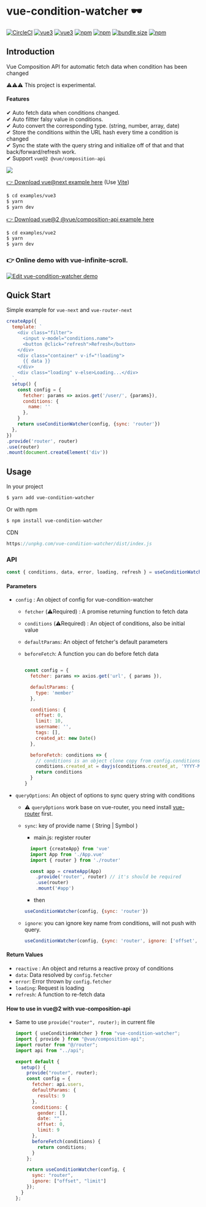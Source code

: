 # vue-condition-watcher 🕶

[![CircleCI](https://circleci.com/gh/runkids/vue-condition-watcher.svg?style=svg)](https://circleci.com/gh/runkids/vue-condition-watcher) [![vue3](https://img.shields.io/badge/vue-3.x-brightgreen.svg)](https://vuejs.org/) [![vue3](https://img.shields.io/badge/vue-2.x-brightgreen.svg)](https://composition-api.vuejs.org/) [![npm](https://img.shields.io/npm/v/vue-condition-watcher.svg)](https://www.npmjs.com/package/vue-condition-watcher)  [![npm](https://img.shields.io/npm/dt/vue-condition-watcher.svg)](https://www.npmjs.com/package/vue-condition-watcher) [![bundle size](https://badgen.net/bundlephobia/minzip/vue-condition-watcher)](https://bundlephobia.com/result?p=vue-condition-watcher) [![npm](https://img.shields.io/npm/l/vue-condition-watcher.svg)](https://github.com/runkids/vue-condition-watcher/blob/master/LICENSE)

## Introduction
Vue Composition API for automatic fetch data when condition has been changed

⚠️⚠️⚠️ This project is experimental.

#### Features
  ✔ Auto fetch data when conditions changed.<br>
  ✔ Auto filtter falsy value in conditions.<br>
  ✔ Auto convert the corresponding type. (string, number, array, date)<br>
  ✔ Store the conditions within the URL hash every time a condition is changed<br>
  ✔ Sync the state with the query string and initialize off of that and that back/forward/refresh work.<br>
  ✔ Support `vue@2 @vue/composition-api`

  <img src="https://github.com/runkids/vue-condition-watcher/blob/master/examples/vue-conditions-watcher.gif?raw=true"/>

[👉 Download vue@next example here](https://github.com/runkids/vue-condition-watcher/tree/master/examples/vue3) (Use [Vite](https://github.com/vuejs/vite))
```bash
$ cd examples/vue3
$ yarn 
$ yarn dev
````

[👉 Download vue@2 @vue/composition-api example here](https://github.com/runkids/vue-condition-watcher/tree/master/examples/vue2)
```bash
$ cd examples/vue2
$ yarn 
$ yarn dev
````


### 👉 Online demo with vue-infinite-scroll.

[![Edit vue-condition-watcher demo](https://codesandbox.io/static/img/play-codesandbox.svg)](https://codesandbox.io/s/vue-condition-watcher-demo-0wfgc?fontsize=14&hidenavigation=1&theme=dark)
  
## Quick Start

Simple example for `vue-next` and `vue-router-next`
```javascript
createApp({
  template: `
    <div class="filter">
      <input v-model="conditions.name">
      <button @click="refresh">Refresh</button>
    </div>
    <div class="container" v-if="!loading">
      {{ data }}
    </div>
    <div class="loading" v-else>Loading...</div>
  `,
  setup() {
    const config = {
      fetcher: params => axios.get('/user/', {params}),
      conditions: {
        name: ''
      },
    }
    return useConditionWatcher(config, {sync: 'router'})
  },
})
.provide('router', router)
.use(router)
.mount(document.createElement('div'))
```

## Usage
In your project
```bash
$ yarn add vue-condition-watcher
```
Or with npm
```bash
$ npm install vue-condition-watcher
```
CDN
```javascript
https://unpkg.com/vue-condition-watcher/dist/index.js
```

### API

```js
const { conditions, data, error, loading, refresh } = useConditionWatcher(config, queryOptions)
```

#### Parameters

- `config` : An object of config for vue-condition-watcher
  * `fetcher` (⚠️Required) : A promise returning function to fetch data
  * `conditions` (⚠️Required) : An object of conditions, also be initial value
  * `defaultParams`: An object of fetcher's default parameters
  * `beforeFetch`: A function you can do before fetch data

    ```javascript

    const config = {
      fetcher: params => axios.get('url', { params }),

      defaultParams: {
        type: 'member'
      },

      conditions: {
        offset: 0,
        limit: 10,
        username: '',
        tags: [],
        created_at: new Date()
      },

      beforeFetch: conditions => {
        // conditions is an object clone copy from config.conditions
        conditions.created_at = dayjs(conditions.created_at, 'YYYY-MM-DD');
        return conditions
      }
    }
    ```
  
* `queryOptions`: An object of options to sync query string with conditions
  * ⚠️ `queryOptions` work base on vue-router, you need install [vue-router](https://www.npmjs.com/package/vue-router/v/4.0.0-alpha.12) first.
  * `sync`: key of provide name ( String | Symbol )
    * main.js: register router
    ```javascript
      import {createApp} from 'vue'
      import App from './App.vue'
      import { router } from './router'

      const app = createApp(App)
        .provide('router', router) // it's should be required
        .use(router)
        .mount('#app')
    ```
    * then
    ```javascript
    useConditionWatcher(config, {sync: 'router'})
    ```

  * `ignore`: you can ignore key name from conditions, will not push with query.

    ```javascript
    useConditionWatcher(config, {sync: 'router', ignore: ['offset', 'limit']})
    ```
   

#### Return Values
- `reactive` : An object and returns a reactive proxy of conditions
- `data`: Data resolved by `config.fetcher`
- `error`: Error thrown by `config.fetcher`  
- `loading`: Request is loading
- `refresh`: A function to re-fetch data  

#### How to use in vue@2 with vue-composition-api
* Same to use `provide("router", router);` in current file
  ```javascript
  import { useConditionWatcher } from "vue-condition-watcher";
  import { provide } from "@vue/composition-api";
  import router from "@/router";
  import api from "../api";

  export default {
    setup() {
      provide("router", router);
      const config = {
        fetcher: api.users,
        defaultParams: {
          results: 9
        },
        conditions: {
          gender: [],
          date: "",
          offset: 0,
          limit: 9
        },
        beforeFetch(conditions) {
          return conditions;
        }
      };

      return useConditionWatcher(config, {
        sync: "router",
        ignore: ["offset", "limit"]
      });
    }
  };
  ```
